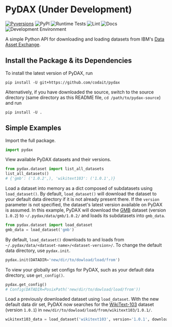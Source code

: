 # PyDAX (Under Development)

[![Pyversions](https://img.shields.io/pypi/pyversions/pydax.svg?style=flat-square)](https://pypi.python.org/pypi/pydax)
![PyPI](https://img.shields.io/pypi/v/pydax.svg)
![Runtime Tests](https://github.com/codait/pydax/workflows/Runtime%20Tests/badge.svg)
![Lint](https://github.com/codait/pydax/workflows/Lint/badge.svg)
![Docs](https://github.com/codait/pydax/workflows/Docs/badge.svg)
![Development Environment](https://github.com/codait/pydax/workflows/Development%20Environment/badge.svg)

A simple Python API for downloading and loading datasets from IBM's [Data Asset Exchange](https://ibm.biz/data-exchange).

## Install the Package & its Dependencies

To install the latest version of PyDAX, run

```shell
pip install -U git+https://github.com/codait/pydax
```

Alternatively, if you have downloaded the source, switch to the source directory (same directory as this README file, `cd /path/to/pydax-source`) and run

```shell
pip install -U .
```

## Simple Examples

Import the full package.
```python
import pydax
```

View available PyDAX datasets and their versions.
```python
from pydax.dataset import list_all_datasets
list_all_datasets()
# {'gmb': ('1.0.2',), 'wikitext103': ('1.0.1',)}
```

Load a dataset into memory as a dict composed of subdatasets using `load_dataset()`. By default, `load_dataset()` will download the dataset to your default data directory if it is not already present there. If the `version` parameter is not specified, the dataset's latest version available on PyDAX is assumed. In this example, PyDAX will download the [GMB](https://developer.ibm.com/exchanges/data/all/groningen-meaning-bank/) dataset (version `1.0.2`) to `~/.pydax/data/gmb/1.0.2/` and loads its subdatasets into `gmb_data`. 
```python
from pydax.dataset import load_dataset
gmb_data = load_dataset('gmb')
```

By default, `load_dataset()` downloads to and loads from `~/.pydax/data/<dataset-name>/<dataset-version>/`. To change the default data directory, use `pydax.init`.
```python
pydax.init(DATADIR='new/dir/to/dowload/load/from')
```

To view your globally set configs for PyDAX, such as your default data directory, use `get_config()`.
```python
pydax.get_config()
# Config(DATADIR=PosixPath('new/dir/to/dowload/load/from'))
```

Load a previously downloaded dataset using `load_dataset`. With the new default data dir set, PyDAX now searches for the [WikiText-103](https://developer.ibm.com/exchanges/data/all/wikitext-103/) dataset (version `1.0.1`) in `new/dir/to/dowload/load/from/wikitext103/1.0.1/`.
```python
wikitext103_data = load_dataset('wikitext103', version='1.0.1', download=False)  # assuming wikitext103 was already downloaded
```
